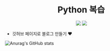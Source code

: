 # 　 　 　 　 　 Python 복습

<p align="center">
  <a href="https://discord.gg" target="_blank"><img src="https://img.shields.io/badge/매코＃0663-5865F2?style=plastic&logo=Discord&logoColor=5865F2"/></a>
  <a href="https://discord.gg" target="_blank"><img src="https://img.shields.io/badge/seokjw0727-181717?style=plastic&logo=Github&logoColor=181717"/></a>
</p>

* 깃허브 페이지로 블로그 만들기 ♥

![Anurag's GitHub stats](https://github-readme-stats.vercel.app/api?username=seokjw0727&show_icons=true&theme=radical)


